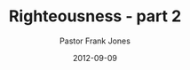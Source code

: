 ---
lunr: "true"
title: "Righteousness - part 2"
author: "Pastor Frank Jones"
postDate: "09-09-2012"
date: 2012-09-09
category: "sermons"
slug: "2012/09/09092012_FFC"
icon: microphone
audioLink: "09092012_FFC"
tags: [righteousness]
mp3: "09092012_FFC/09092012.mp3"
ogg: "09092012_FFC/09092012.ogg"
linkurl: "https://archive.org/download/09092012_FFC/09092012_FFC_files.xml"
ipath: "https://archive.org/download/09092012_FFC/09092012.mp3"
layout: sermon.html
---